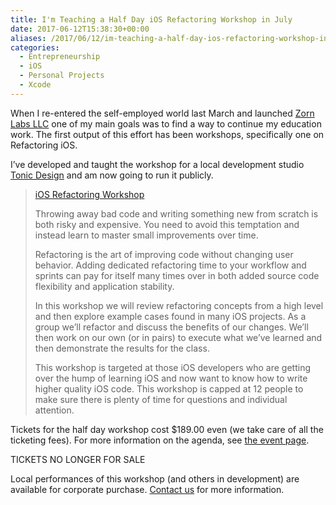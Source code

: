 ```yaml
---
title: I'm Teaching a Half Day iOS Refactoring Workshop in July
date: 2017-06-12T15:38:30+00:00
aliases: /2017/06/12/im-teaching-a-half-day-ios-refactoring-workshop-in-july/
categories:
  - Entrepreneurship
  - iOS
  - Personal Projects
  - Xcode
---
```


When I re-entered the self-employed world last March and launched [Zorn Labs LLC][1] one of my main goals was to find a way to continue my education work. The first output of this effort has been workshops, specifically one on Refactoring iOS.

I&#8217;ve developed and taught the workshop for a local development studio [Tonic Design][2] and am now going to run it publicly.

> [iOS Refactoring Workshop][3]
>
> Throwing away bad code and writing something new from scratch is both risky and expensive. You need to avoid this temptation and instead learn to master small improvements over time.
>
> Refactoring is the art of improving code without changing user behavior. Adding dedicated refactoring time to your workflow and sprints can pay for itself many times over in both added source code flexibility and application stability.
>
> In this workshop we will review refactoring concepts from a high level and then explore example cases found in many iOS projects. As a group we&#8217;ll refactor and discuss the benefits of our changes. We&#8217;ll then work on our own (or in pairs) to execute what we&#8217;ve learned and then demonstrate the results for the class.
>
> This workshop is targeted at those iOS developers who are getting over the hump of learning iOS and now want to know how to write higher quality iOS code. This workshop is capped at 12 people to make sure there is plenty of time for questions and individual attention.

Tickets for the half day workshop cost $189.00 even (we take care of all the ticketing fees). For more information on the agenda, see [the event page][3].

TICKETS NO LONGER FOR SALE

Local performances of this workshop (and others in development) are available for corporate purchase. [Contact us][4] for more information.

[1]: http://zornlabs.com/
[2]: https://tonicdesign.com/
[3]: https://zornlabs.ticketleap.com/ios-refactoring-workshop/details
[4]: mailto:zorn@zornlabs.com

